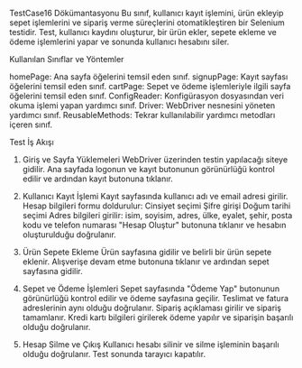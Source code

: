 TestCase16 Dökümantasyonu
Bu sınıf, kullanıcı kayıt işlemini, ürün ekleyip sepet işlemlerini ve sipariş verme süreçlerini otomatikleştiren bir Selenium testidir. Test, kullanıcı kaydını oluşturur, bir ürün ekler, sepete ekleme ve ödeme işlemlerini yapar ve sonunda kullanıcı hesabını siler.

Kullanılan Sınıflar ve Yöntemler

homePage: Ana sayfa öğelerini temsil eden sınıf.
signupPage: Kayıt sayfası öğelerini temsil eden sınıf.
cartPage: Sepet ve ödeme işlemleriyle ilgili sayfa öğelerini temsil eden sınıf.
ConfigReader: Konfigürasyon dosyasından veri okuma işlemi yapan yardımcı sınıf.
Driver: WebDriver nesnesini yöneten yardımcı sınıf.
ReusableMethods: Tekrar kullanılabilir yardımcı metodları içeren sınıf.

Test İş Akışı
1. Giriş ve Sayfa Yüklemeleri
WebDriver üzerinden testin yapılacağı siteye gidilir.
Ana sayfada logonun ve kayıt butonunun görünürlüğü kontrol edilir ve ardından kayıt butonuna tıklanır.

2. Kullanıcı Kayıt İşlemi
Kayıt sayfasında kullanıcı adı ve email adresi girilir.
Hesap bilgileri formu doldurulur:
Cinsiyet seçimi
Şifre girişi
Doğum tarihi seçimi
Adres bilgileri girilir: isim, soyisim, adres, ülke, eyalet, şehir, posta kodu ve telefon numarası
"Hesap Oluştur" butonuna tıklanır ve hesabın oluşturulduğu doğrulanır.

3. Ürün Sepete Ekleme
Ürün sayfasına gidilir ve belirli bir ürün sepete eklenir.
Alışverişe devam etme butonuna tıklanır ve ardından sepet sayfasına gidilir.

4. Sepet ve Ödeme İşlemleri
Sepet sayfasında "Ödeme Yap" butonunun görünürlüğü kontrol edilir ve ödeme sayfasına geçilir.
Teslimat ve fatura adreslerinin aynı olduğu doğrulanır.
Sipariş açıklaması girilir ve sipariş tamamlanır.
Kredi kartı bilgileri girilerek ödeme yapılır ve siparişin başarılı olduğu doğrulanır.

5. Hesap Silme ve Çıkış
Kullanıcı hesabı silinir ve silme işleminin başarılı olduğu doğrulanır.
Test sonunda tarayıcı kapatılır.
